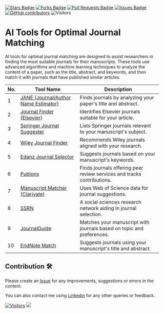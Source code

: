 <a href="https://github.com/drshahizan/SLR-FC/stargazers"><img src="https://img.shields.io/github/stars/drshahizan/SLR-FC" alt="Stars Badge"/></a>
<a href="https://github.com/drshahizan/SLR-FC/network/members"><img src="https://img.shields.io/github/forks/drshahizan/SLR-FC" alt="Forks Badge"/></a>
<a href="https://github.com/drshahizan/SLR-FC"><img src="https://img.shields.io/github/issues-pr/drshahizan/SLR-FC" alt="Pull Requests Badge"/></a>
<a href="https://github.com/drshahizan/SLR-FC/issues"><img src="https://img.shields.io/github/issues/drshahizan/SLR-FC" alt="Issues Badge"/></a>
<a href="https://github.com/drshahizan/SLR-FC/graphs/contributors"><img alt="GitHub contributors" src="https://img.shields.io/github/contributors/drshahizan/SLR-FC?color=2b9348"></a>
![Visitors](https://api.visitorbadge.io/api/visitors?path=https%3A%2F%2Fgithub.com%2Fdrshahizan%2FSLR-FC&labelColor=%23d9e3f0&countColor=%23697689&style=flat)

# AI Tools for Optimal Journal Matching

AI tools for optimal journal matching are designed to assist researchers in finding the most suitable journals for their manuscripts. These tools use advanced algorithms and machine learning techniques to analyze the content of a paper, such as the title, abstract, and keywords, and then match it with journals that have published similar articles.

| No. | Tool Name | Description |
| --- | --------- | ----------- |
| 1 | [JANE (Journal/Author Name Estimator)](https://jane.biosemantics.org/) | Finds journals by analyzing your paper's title and abstract. |
| 2 | [Journal Finder (Elsevier)](https://journalfinder.elsevier.com/) | Identifies Elsevier journals suitable for your article. |
| 3 | [Springer Journal Suggester](https://journalsuggester.springer.com/) | Lists Springer journals relevant to your manuscript's subject. |
| 4 | [Wiley Journal Finder](https://journalfinder.wiley.com/search?type=match) | Recommends Wiley journals aligned with your research. |
| 5 | [Edanz Journal Selector](https://www.edanz.com/journal-selector) | Suggests journals based on your manuscript's keywords. |
| 6 | [Publons](https://publons.com/) | Finds journals offering peer review services and tracks contributions. |
| 7 | [Manuscript Matcher (Clarivate)](https://mjl.clarivate.com/manuscript-matcher) | Uses Web of Science data for journal suggestions. |
| 8 | [SSRN](https://www.ssrn.com/index.cfm/en/) | A social sciences research network aiding in journal selection. |
| 9 | [JournalGuide](https://www.journalguide.com/) | Matches your manuscript with journals based on topic and preferences. |
| 10 | [EndNote Match](https://support.clarivate.com/Endnote/s/article/EndNote-Manuscript-Matcher?language=en_US) | Suggests journals using your manuscript's title and abstract. |

## Contribution 🛠️
Please create an [Issue](https://github.com/drshahizan/SLR-FC/issues) for any improvements, suggestions or errors in the content.

You can also contact me using [Linkedin](https://www.linkedin.com/in/drshahizan/) for any other queries or feedback.

[![Visitors](https://api.visitorbadge.io/api/visitors?path=https%3A%2F%2Fgithub.com%2Fdrshahizan&labelColor=%23697689&countColor=%23555555&style=plastic)](https://visitorbadge.io/status?path=https%3A%2F%2Fgithub.com%2Fdrshahizan)
![](https://hit.yhype.me/github/profile?user_id=81284918)




